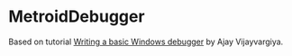 # MetroidDebugger

 Based on tutorial [Writing a basic Windows debugger](https://www.codeproject.com/Articles/43682/Writing-a-basic-Windows-debugger) by Ajay Vijayvargiya.

